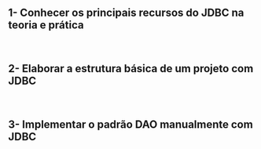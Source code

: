 <h2> 1- Conhecer os principais recursos do JDBC na teoria e prática </h2> <br/>
<h2> 2- Elaborar a estrutura básica de um projeto com JDBC </h2> <br/>
<h2> 3- Implementar o padrão DAO manualmente com JDBC </h2> <br/>
